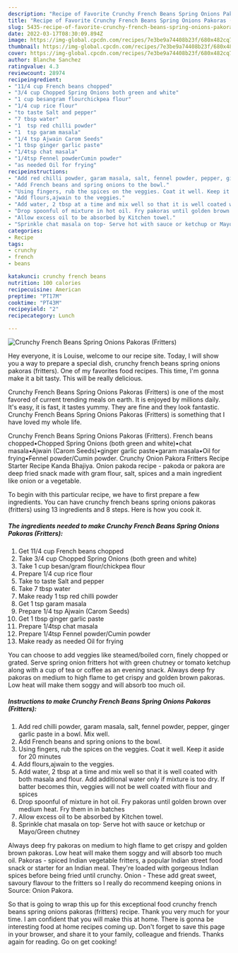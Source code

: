 ```yaml
---
description: "Recipe of Favorite Crunchy French Beans Spring Onions Pakoras (Fritters)"
title: "Recipe of Favorite Crunchy French Beans Spring Onions Pakoras (Fritters)"
slug: 5435-recipe-of-favorite-crunchy-french-beans-spring-onions-pakoras-fritters
date: 2022-03-17T08:30:09.894Z
image: https://img-global.cpcdn.com/recipes/7e3be9a74408b23f/680x482cq70/crunchy-french-beans-spring-onions-pakoras-fritters-recipe-main-photo.jpg
thumbnail: https://img-global.cpcdn.com/recipes/7e3be9a74408b23f/680x482cq70/crunchy-french-beans-spring-onions-pakoras-fritters-recipe-main-photo.jpg
cover: https://img-global.cpcdn.com/recipes/7e3be9a74408b23f/680x482cq70/crunchy-french-beans-spring-onions-pakoras-fritters-recipe-main-photo.jpg
author: Blanche Sanchez
ratingvalue: 4.3
reviewcount: 28974
recipeingredient:
- "11/4 cup French beans chopped"
- "3/4 cup Chopped Spring Onions both green and white"
- "1 cup besangram flourchickpea flour"
- "1/4 cup rice flour"
- "to taste Salt and pepper"
- "7 tbsp water"
- "1  tsp red chilli powder"
- "1  tsp garam masala"
- "1/4 tsp Ajwain Carom Seeds"
- "1 tbsp ginger garlic paste"
- "1/4tsp chat masala"
- "1/4tsp Fennel powderCumin powder"
- "as needed Oil for frying"
recipeinstructions:
- "Add red chilli powder, garam masala, salt, fennel powder, pepper, ginger garlic paste in a bowl. Mix well."
- "Add French beans and spring onions to the bowl."
- "Using fingers, rub the spices on the veggies. Coat it well. Keep it aside for 20 minutes"
- "Add flours,ajwain to the veggies."
- "Add water, 2 tbsp at a time and mix well so that it is well coated with both masala and flour. Add additional water only if mixture is too dry. If batter becomes thin, veggies will not be well coated with flour and spices"
- "Drop spoonful of mixture in hot oil. Fry pakoras until golden brown over medium heat. Fry them in in batches"
- "Allow excess oil to be absorbed by Kitchen towel."
- "Sprinkle chat masala on top· Serve hot with sauce or ketchup or Mayo/Green chutney"
categories:
- Recipe
tags:
- crunchy
- french
- beans

katakunci: crunchy french beans 
nutrition: 100 calories
recipecuisine: American
preptime: "PT17M"
cooktime: "PT43M"
recipeyield: "2"
recipecategory: Lunch

---
```



![Crunchy French Beans Spring Onions Pakoras (Fritters)](https://img-global.cpcdn.com/recipes/7e3be9a74408b23f/680x482cq70/crunchy-french-beans-spring-onions-pakoras-fritters-recipe-main-photo.jpg)

Hey everyone, it is Louise, welcome to our recipe site. Today, I will show you a way to prepare a special dish, crunchy french beans spring onions pakoras (fritters). One of my favorites food recipes. This time, I'm gonna make it a bit tasty. This will be really delicious.

Crunchy French Beans Spring Onions Pakoras (Fritters) is one of the most favored of current trending meals on earth. It is enjoyed by millions daily. It's easy, it is fast, it tastes yummy. They are fine and they look fantastic. Crunchy French Beans Spring Onions Pakoras (Fritters) is something that I have loved my whole life.

Crunchy French Beans Spring Onions Pakoras (Fritters). French beans chopped•Chopped Spring Onions (both green and white)•chat masala•Ajwain (Carom Seeds)•ginger garlic paste•garam masala•Oil for frying•Fennel powder/Cumin powder. Crunchy Onion Pakora Fritters Recipe Starter Recipe Kanda Bhajiya. Onion pakoda recipe - pakoda or pakora are deep fried snack made with gram flour, salt, spices and a main ingredient like onion or a vegetable.


To begin with this particular recipe, we have to first prepare a few ingredients. You can have crunchy french beans spring onions pakoras (fritters) using 13 ingredients and 8 steps. Here is how you cook it.

<!--inarticleads1-->

##### The ingredients needed to make Crunchy French Beans Spring Onions Pakoras (Fritters):

1. Get 11/4 cup French beans chopped
1. Take 3/4 cup Chopped Spring Onions (both green and white)
1. Take 1 cup besan/gram flour/chickpea flour
1. Prepare 1/4 cup rice flour
1. Take to taste Salt and pepper
1. Take 7 tbsp water
1. Make ready 1  tsp red chilli powder
1. Get 1  tsp garam masala
1. Prepare 1/4 tsp Ajwain (Carom Seeds)
1. Get 1 tbsp ginger garlic paste
1. Prepare 1/4tsp chat masala
1. Prepare 1/4tsp Fennel powder/Cumin powder
1. Make ready as needed Oil for frying


You can choose to add veggies like steamed/boiled corn, finely chopped or grated. Serve spring onion fritters hot with green chutney or tomato ketchup along with a cup of tea or coffee as an evening snack. Always deep fry pakoras on medium to high flame to get crispy and golden brown pakoras. Low heat will make them soggy and will absorb too much oil. 

<!--inarticleads2-->

##### Instructions to make Crunchy French Beans Spring Onions Pakoras (Fritters):

1. Add red chilli powder, garam masala, salt, fennel powder, pepper, ginger garlic paste in a bowl. Mix well.
1. Add French beans and spring onions to the bowl.
1. Using fingers, rub the spices on the veggies. Coat it well. Keep it aside for 20 minutes
1. Add flours,ajwain to the veggies.
1. Add water, 2 tbsp at a time and mix well so that it is well coated with both masala and flour. Add additional water only if mixture is too dry. If batter becomes thin, veggies will not be well coated with flour and spices
1. Drop spoonful of mixture in hot oil. Fry pakoras until golden brown over medium heat. Fry them in in batches
1. Allow excess oil to be absorbed by Kitchen towel.
1. Sprinkle chat masala on top· Serve hot with sauce or ketchup or Mayo/Green chutney


Always deep fry pakoras on medium to high flame to get crispy and golden brown pakoras. Low heat will make them soggy and will absorb too much oil. Pakoras - spiced Indian vegetable fritters, a popular Indian street food snack or starter for an Indian meal. They&#39;re loaded with gorgeous Indian spices before being fried until crunchy. Onion - These add great sweet, savoury flavour to the fritters so I really do recommend keeping onions in Source: Onion Pakora. 

So that is going to wrap this up for this exceptional food crunchy french beans spring onions pakoras (fritters) recipe. Thank you very much for your time. I am confident that you will make this at home. There is gonna be interesting food at home recipes coming up. Don't forget to save this page in your browser, and share it to your family, colleague and friends. Thanks again for reading. Go on get cooking!
